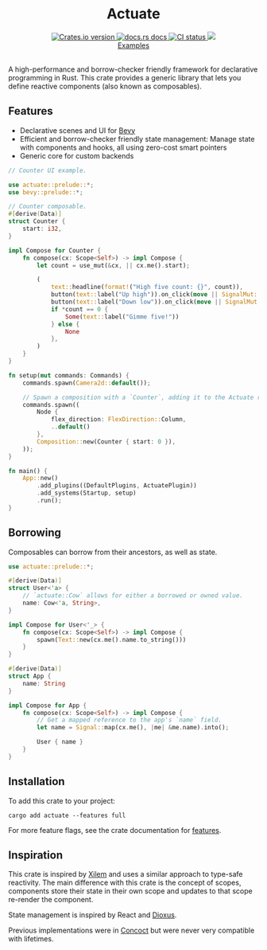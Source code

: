<div align="center">
  <h1>Actuate</h1>
  <a href="https://crates.io/crates/actuate">
    <img src="https://img.shields.io/crates/v/actuate?style=flat-square"
    alt="Crates.io version" />
  </a>
  <a href="https://docs.rs/actuate">
    <img src="https://img.shields.io/badge/docs-latest-blue.svg?style=flat-square"
      alt="docs.rs docs" />
  </a>
   <a href="https://github.com/actuate-rs/actuate/actions">
    <img src="https://github.com/actuate-rs/actuate/actions/workflows/ci.yml/badge.svg"
      alt="CI status" />
  </a>
  <a href="https://discord.gg/AbyAdew3">
    <img src="https://img.shields.io/discord/1306713440873877576.svg?label=&logo=discord&logoColor=ffffff&color=7389D8&labelColor=6A7EC2" />
</div>

<div align="center">
 <a href="https://github.com/actuate-rs/actuate/tree/main/examples">Examples</a>
</div>

<br />

A high-performance and borrow-checker friendly framework for declarative programming in Rust.
This crate provides a generic library that lets you define reactive components (also known as composables).

## Features
- Declarative scenes and UI for [Bevy](https://github.com/bevyengine/bevy)
- Efficient and borrow-checker friendly state management: Manage state with components and hooks, all using zero-cost smart pointers
- Generic core for custom backends

```rust
// Counter UI example.

use actuate::prelude::*;
use bevy::prelude::*;

// Counter composable.
#[derive(Data)]
struct Counter {
    start: i32,
}

impl Compose for Counter {
    fn compose(cx: Scope<Self>) -> impl Compose {
        let count = use_mut(&cx, || cx.me().start);

        (
            text::headline(format!("High five count: {}", count)),
            button(text::label("Up high")).on_click(move || SignalMut::update(count, |x| *x += 1)),
            button(text::label("Down low")).on_click(move || SignalMut::update(count, |x| *x -= 1)),
            if *count == 0 {
                Some(text::label("Gimme five!"))
            } else {
                None
            },
        )
    }
}

fn setup(mut commands: Commands) {
    commands.spawn(Camera2d::default());

    // Spawn a composition with a `Counter`, adding it to the Actuate runtime.
    commands.spawn((
        Node {
            flex_direction: FlexDirection::Column,
            ..default()
        },
        Composition::new(Counter { start: 0 }),
    ));
}

fn main() {
    App::new()
        .add_plugins((DefaultPlugins, ActuatePlugin))
        .add_systems(Startup, setup)
        .run();
}
```

## Borrowing
Composables can borrow from their ancestors, as well as state.
```rs
use actuate::prelude::*;

#[derive(Data)]
struct User<'a> {
    // `actuate::Cow` allows for either a borrowed or owned value.
    name: Cow<'a, String>,
}

impl Compose for User<'_> {
    fn compose(cx: Scope<Self>) -> impl Compose {
        spawn(Text::new(cx.me().name.to_string()))
    }
}

#[derive(Data)]
struct App {
    name: String
}

impl Compose for App {
    fn compose(cx: Scope<Self>) -> impl Compose {
        // Get a mapped reference to the app's `name` field.
        let name = Signal::map(cx.me(), |me| &me.name).into();

        User { name }
    }
}
```

## Installation
To add this crate to your project:
```
cargo add actuate --features full
```
For more feature flags, see the crate documentation for [features](https://docs.rs/actuate/latest/actuate/#features).

## Inspiration
This crate is inspired by [Xilem](https://github.com/linebender/xilem) and uses a similar approach to type-safe reactivity. The main difference with this crate is the concept of scopes, components store their state in their own scope and updates to that scope re-render the component.

State management is inspired by React and [Dioxus](https://github.com/DioxusLabs/dioxus).

Previous implementations were in [Concoct](https://github.com/concoct-rs/concoct) but were never very compatible with lifetimes.
